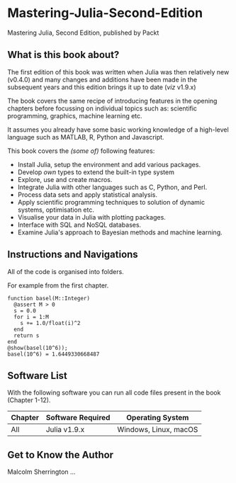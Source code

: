 # Mastering-Julia-Second-Edition
Mastering Julia, Second Edition, published by Packt

## What is this book about?

The first edition of this book was written when Julia was then relatively new (v0.4.0) and many changes and additions have been made in the subsequent years and this edition brings it up to date (*viz* v1.9.x)

The book covers the same recipe of introducing features in the opening chapters before focussing on individual topics such as: scientific programming, graphics, machine learning etc.

It assumes you already have some basic working knowledge of a high-level language such as MATLAB, R, Python and  Javascript.

This book covers the *(some of)* following features:

* Install Julia, setup the environment and add various packages.
* Develop *own* types to extend the built-in type system
* Explore, use and create macros.
* Integrate Julia with other languages such as C, Python, and Perl.
* Process data sets and apply statistical analysis. 
* Apply scientific programming techniques to solution of dynamic systems, optimisation etc.  
* Visualise your data in Julia with plotting packages.
* Interface with SQL and NoSQL databases.
* Examine Julia's approach to Bayesian methods and machine learning.

## Instructions and Navigations

All of the code is organised into folders.

For example from the first chapter.
```
function basel(M::Integer)
  @assert M > 0
  s = 0.0
  for i = 1:M
    s += 1.0/float(i)^2
  end
  return s
end
@show(basel(10^6));
basel(10^6) = 1.6449330668487
```

## Software List

With the following software  you can run all code files present in the book (Chapter 1-12).

| Chapter | Software Required | Operating System |
| --- | --- | --- |
| All | Julia v1.9.x | Windows, Linux, macOS |


## Get to Know the Author

Malcolm Sherrington ...

